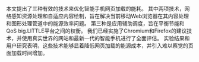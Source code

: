 本文提出了三种有效的技术来优化智能手机网页加载的能耗。 其中两项技术，网络感知资源处理和自适应内容绘制，旨在解决当前移动Web浏览器在其内容处理和图形处理管道中的能源效率问题。 第三种是应用辅助调度，旨在平衡节能和QoS big.LITTLE平台之间的权衡。 我们已经实施了Chromium和Firefox的建议技术，并使用真实世界的网站和最新一代的智能手机进行了全面评估。 实验结果和用户研究表明，这些技术能够显着降低网页加载的能源成本，并引入难以察觉的页面加载时间增加。